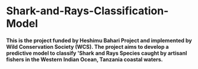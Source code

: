 # Shark-and-Rays-Classification-Model
#### This is the project funded by Heshimu Bahari Project and implemented by Wild Conservation Society (WCS). The project aims to develop a predictive model to classify 'Shark and Rays Species caught by artisanl fishers in the Western Indian Ocean, Tanzania coastal waters.
